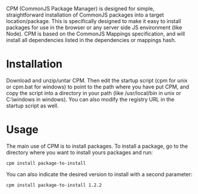 CPM (CommonJS Package Manager) is designed for simple, straightforward installation
of CommonJS packages into a target location/package. This is specifically designed to
make it easy to install packages for use in the browser or any server side JS 
environment (like Node). CPM is based on the CommonJS Mappings specification,
and will install all dependencies listed in the dependencies or mappings hash.

# Installation

Download and unzip/untar CPM. Then edit the startup script (cpm for unix or cpm.bat
for windows) to point to the path where you have put CPM, and copy the script into
a directory in your path (like /usr/local/bin in unix or C:\windows in windows). You
can also modify the registry URL in the startup script as well.

# Usage

The main use of CPM is to install packages. To install a package, go to the directory
where you want to install yours packages and run:

    cpm install package-to-install

You can also indicate the desired version to install with a second parameter:

    cpm install package-to-install 1.2.2
